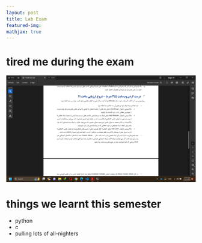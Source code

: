 ```yaml
---
layout: post
title: Lab Exam
featured-img:
mathjax: true
---
```

# tired me during the exam
![pic](s96.png)

# things we learnt this semester
- python
- c
- pulling lots of all-nighters